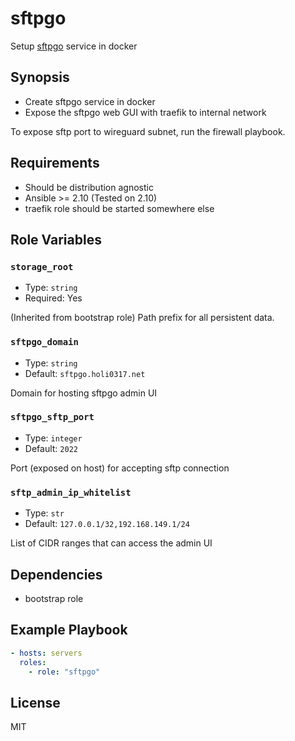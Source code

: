 # sftpgo

Setup [sftpgo] service in docker

[sftpgo]: https://github.com/drakkan/sftpgo/

## Synopsis

- Create sftpgo service in docker
- Expose the sftpgo web GUI with traefik to internal network

To expose sftp port to wireguard subnet, run the firewall playbook.

## Requirements

- Should be distribution agnostic
- Ansible >= 2.10 (Tested on 2.10)
- traefik role should be started somewhere else

## Role Variables

### `storage_root`

- Type: `string`
- Required: Yes

(Inherited from bootstrap role) Path prefix for all persistent data.

### `sftpgo_domain`

- Type: `string`
- Default: `sftpgo.holi0317.net`

Domain for hosting sftpgo admin UI

### `sftpgo_sftp_port`

- Type: `integer`
- Default: `2022`

Port (exposed on host) for accepting sftp connection

### `sftp_admin_ip_whitelist`

- Type: `str`
- Default: `127.0.0.1/32,192.168.149.1/24`

List of CIDR ranges that can access the admin UI

## Dependencies

- bootstrap role

## Example Playbook

```yaml
- hosts: servers
  roles:
    - role: "sftpgo"
```

## License

MIT
